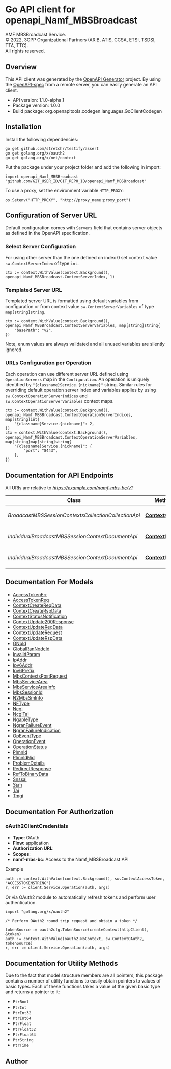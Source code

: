 # Go API client for openapi_Namf_MBSBroadcast

AMF MBSBroadcast Service.  
© 2022, 3GPP Organizational Partners (ARIB, ATIS, CCSA, ETSI, TSDSI, TTA, TTC).  
All rights reserved.


## Overview
This API client was generated by the [OpenAPI Generator](https://openapi-generator.tech) project.  By using the [OpenAPI-spec](https://www.openapis.org/) from a remote server, you can easily generate an API client.

- API version: 1.1.0-alpha.1
- Package version: 1.0.0
- Build package: org.openapitools.codegen.languages.GoClientCodegen

## Installation

Install the following dependencies:

```shell
go get github.com/stretchr/testify/assert
go get golang.org/x/oauth2
go get golang.org/x/net/context
```

Put the package under your project folder and add the following in import:

```golang
import openapi_Namf_MBSBroadcast "github.com/GIT_USER_ID/GIT_REPO_ID/openapi_Namf_MBSBroadcast"
```

To use a proxy, set the environment variable `HTTP_PROXY`:

```golang
os.Setenv("HTTP_PROXY", "http://proxy_name:proxy_port")
```

## Configuration of Server URL

Default configuration comes with `Servers` field that contains server objects as defined in the OpenAPI specification.

### Select Server Configuration

For using other server than the one defined on index 0 set context value `sw.ContextServerIndex` of type `int`.

```golang
ctx := context.WithValue(context.Background(), openapi_Namf_MBSBroadcast.ContextServerIndex, 1)
```

### Templated Server URL

Templated server URL is formatted using default variables from configuration or from context value `sw.ContextServerVariables` of type `map[string]string`.

```golang
ctx := context.WithValue(context.Background(), openapi_Namf_MBSBroadcast.ContextServerVariables, map[string]string{
	"basePath": "v2",
})
```

Note, enum values are always validated and all unused variables are silently ignored.

### URLs Configuration per Operation

Each operation can use different server URL defined using `OperationServers` map in the `Configuration`.
An operation is uniquely identified by `"{classname}Service.{nickname}"` string.
Similar rules for overriding default operation server index and variables applies by using `sw.ContextOperationServerIndices` and `sw.ContextOperationServerVariables` context maps.

```golang
ctx := context.WithValue(context.Background(), openapi_Namf_MBSBroadcast.ContextOperationServerIndices, map[string]int{
	"{classname}Service.{nickname}": 2,
})
ctx = context.WithValue(context.Background(), openapi_Namf_MBSBroadcast.ContextOperationServerVariables, map[string]map[string]string{
	"{classname}Service.{nickname}": {
		"port": "8443",
	},
})
```

## Documentation for API Endpoints

All URIs are relative to *https://example.com/namf-mbs-bc/v1*

Class | Method | HTTP request | Description
------------ | ------------- | ------------- | -------------
*BroadcastMBSSessionContextsCollectionCollectionApi* | [**ContextCreate**](docs/BroadcastMBSSessionContextsCollectionCollectionApi.md#contextcreate) | **Post** /mbs-contexts | Namf_MBSBroadcast ContextCreate service Operation
*IndividualBroadcastMBSSessionContextDocumentApi* | [**ContextDelete**](docs/IndividualBroadcastMBSSessionContextDocumentApi.md#contextdelete) | **Delete** /mbs-contexts/{mbsContextRef} | Namf_MBSBroadcast ContextDelete service Operation
*IndividualBroadcastMBSSessionContextDocumentApi* | [**ContextUpdate**](docs/IndividualBroadcastMBSSessionContextDocumentApi.md#contextupdate) | **Post** /mbs-contexts/{mbsContextRef}/update | Namf_MBSBroadcast ContextUpdate service Operation


## Documentation For Models

 - [AccessTokenErr](docs/AccessTokenErr.md)
 - [AccessTokenReq](docs/AccessTokenReq.md)
 - [ContextCreateReqData](docs/ContextCreateReqData.md)
 - [ContextCreateRspData](docs/ContextCreateRspData.md)
 - [ContextStatusNotification](docs/ContextStatusNotification.md)
 - [ContextUpdate200Response](docs/ContextUpdate200Response.md)
 - [ContextUpdateReqData](docs/ContextUpdateReqData.md)
 - [ContextUpdateRequest](docs/ContextUpdateRequest.md)
 - [ContextUpdateRspData](docs/ContextUpdateRspData.md)
 - [GNbId](docs/GNbId.md)
 - [GlobalRanNodeId](docs/GlobalRanNodeId.md)
 - [InvalidParam](docs/InvalidParam.md)
 - [IpAddr](docs/IpAddr.md)
 - [Ipv6Addr](docs/Ipv6Addr.md)
 - [Ipv6Prefix](docs/Ipv6Prefix.md)
 - [MbsContextsPostRequest](docs/MbsContextsPostRequest.md)
 - [MbsServiceArea](docs/MbsServiceArea.md)
 - [MbsServiceAreaInfo](docs/MbsServiceAreaInfo.md)
 - [MbsSessionId](docs/MbsSessionId.md)
 - [N2MbsSmInfo](docs/N2MbsSmInfo.md)
 - [NFType](docs/NFType.md)
 - [Ncgi](docs/Ncgi.md)
 - [NcgiTai](docs/NcgiTai.md)
 - [NgapIeType](docs/NgapIeType.md)
 - [NgranFailureEvent](docs/NgranFailureEvent.md)
 - [NgranFailureIndication](docs/NgranFailureIndication.md)
 - [OpEventType](docs/OpEventType.md)
 - [OperationEvent](docs/OperationEvent.md)
 - [OperationStatus](docs/OperationStatus.md)
 - [PlmnId](docs/PlmnId.md)
 - [PlmnIdNid](docs/PlmnIdNid.md)
 - [ProblemDetails](docs/ProblemDetails.md)
 - [RedirectResponse](docs/RedirectResponse.md)
 - [RefToBinaryData](docs/RefToBinaryData.md)
 - [Snssai](docs/Snssai.md)
 - [Ssm](docs/Ssm.md)
 - [Tai](docs/Tai.md)
 - [Tmgi](docs/Tmgi.md)


## Documentation For Authorization



### oAuth2ClientCredentials


- **Type**: OAuth
- **Flow**: application
- **Authorization URL**: 
- **Scopes**: 
 - **namf-mbs-bc**: Access to the Namf_MBSBroadcast API

Example

```golang
auth := context.WithValue(context.Background(), sw.ContextAccessToken, "ACCESSTOKENSTRING")
r, err := client.Service.Operation(auth, args)
```

Or via OAuth2 module to automatically refresh tokens and perform user authentication.

```golang
import "golang.org/x/oauth2"

/* Perform OAuth2 round trip request and obtain a token */

tokenSource := oauth2cfg.TokenSource(createContext(httpClient), &token)
auth := context.WithValue(oauth2.NoContext, sw.ContextOAuth2, tokenSource)
r, err := client.Service.Operation(auth, args)
```


## Documentation for Utility Methods

Due to the fact that model structure members are all pointers, this package contains
a number of utility functions to easily obtain pointers to values of basic types.
Each of these functions takes a value of the given basic type and returns a pointer to it:

* `PtrBool`
* `PtrInt`
* `PtrInt32`
* `PtrInt64`
* `PtrFloat`
* `PtrFloat32`
* `PtrFloat64`
* `PtrString`
* `PtrTime`

## Author



